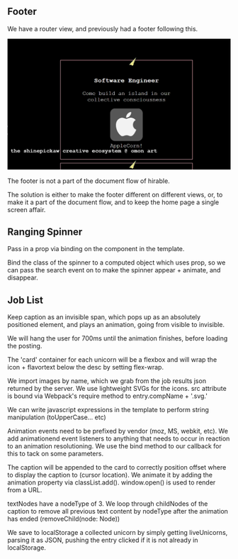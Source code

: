 
## Footer

We have a router view, and previously had a footer following this.

![](img/footerIssue.png)

The footer is not a part of the document flow of hirable. 

The solution is either to make the footer different on different views, or, to make it a part of the document flow, and to keep the home page a single screen affair. 

## Ranging Spinner

Pass in a prop via binding on the component in the template. 

Bind the class of the spinner to a computed object which uses prop, so we can pass the search event on to make the spinner appear + animate, and disappear.

## Job List

Keep caption as an invisible span, which pops up as an absolutely positioned element, and plays an animation, going from visible to invisible. 

We will hang the user for 700ms until the animation finishes, before loading the posting. 

The 'card' container for each unicorn will be a flexbox and will wrap the icon + flavortext below the desc by setting flex-wrap. 

We import images by name, which we grab from the job results json returned by the server. We use lightweight SVGs for the icons. src attribute is bound via Webpack's require method to entry.compName + '.svg.'

We can write javascript expressions in the template to perform string manipulation (toUpperCase... etc)

Animation events need to be prefixed by vendor (moz, MS, webkit, etc). We add animationend event listeners to anything that needs to occur in reaction to an animation resolutioning. We use the bind method to our callback for this to tack on some parameters. 

The caption will be appended to the card to correctly position offset where to display the caption to (cursor location). We animate it by adding the animation property via classList.add(). window.open() is used to render from a URL. 

textNodes have a nodeType of 3. We loop through childNodes of the caption to remove all previous text content by nodeType after the animation has ended (removeChild(node: Node))

We save to localStorage a collected unicorn by simply getting liveUnicorns, parsing it as JSON, pushing the entry clicked if it is not already in localStorage. 